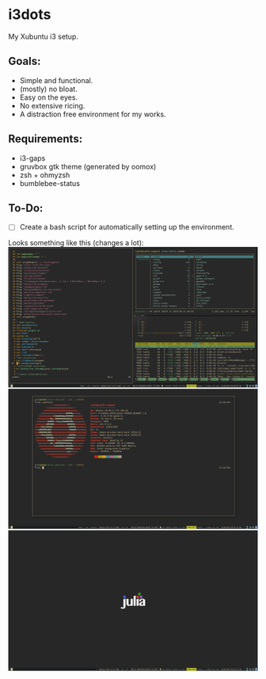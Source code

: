 # i3dots
My Xubuntu i3 setup.

## Goals:
+ Simple and functional.
+ (mostly) no bloat.
+ Easy on the eyes.
+ No extensive ricing.
+ A distraction free environment for my works.

## Requirements:
+ i3-gaps
+ gruvbox gtk theme (generated by oomox)
+ zsh + ohmyzsh
+ bumblebee-status

## To-Do:
- [ ] Create a bash script for automatically setting up the environment.

Looks something like this (changes a lot):
![Normal](scr1.png)
![Scrot](scr2.png)
![Neo](scr3.png)
